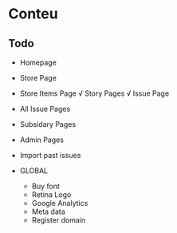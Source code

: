 # Conteu

## Todo

* Homepage
* Store Page
* Store Items Page
√ Story Pages
√ Issue Page
* All Issue Pages
* Subsidary Pages
* Admin Pages

* Import past issues

* GLOBAL
  * Buy font
  * Retina Logo
  * Google Analytics
  * Meta data
  * Register domain
